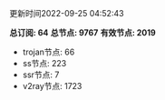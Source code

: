 更新时间2022-09-25 04:52:43

**总订阅: 64**
**总节点: 9767**
**有效节点: 2019**
- trojan节点: 66
- ss节点: 223
- ssr节点: 7
- v2ray节点: 1723
